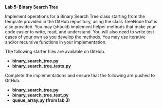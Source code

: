 **Lab 5: Binary Search Tree**

Implement operations for a Binary Search Tree class starting from the template provided in the GitHub repository, using the class TreeNode that is also provided. You may (should) implement helper methods that make your code easier to write, read, and understand. You will also need to write test cases of your own as you develop the methods. You may use iterative and/or recursive functions in your implementation.

The following starter files are available on GitHub.

- **binary\_search\_tree.py**
- **binary\_search\_tree\_tests.py**

Complete the implementations and ensure that the following are pushed to GitHub.

- **binary\_search\_tree.py**
- **binary\_search\_tree\_test.py**
- **queue\_array.py (from lab 3)**

